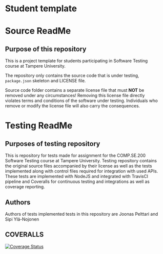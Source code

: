 # Student template

# Source ReadMe

## Purpose of this repository

This is a project template for students participating in Software Testing course
at Tampere University.

The repository only contains the source code that is under testing, `package.json` skeleton
and LICENSE file.

Source code folder contains a separate license file that must **NOT** be removed under any circumstances!
Removing this license file directly violates terms and conditions of the software under testing.
Individuals who remove or modify the license file will also carry the consequences.

# Testing ReadMe

## Purposes of testing repository
This is repository for tests made for assignment for the COMP.SE.200 Software Testing course
at Tampere University. Testing repository contains the original source files accompanied by their
license as well as  the tests implemented along with control files required for integration with used APIs.
These tests are implemented with NodeJS and integrated with TravisCI pipeline and Coveralls
for continuous testing and integrations as well as coverage reporting.

## Authors
Authors of tests implemented tests in this repository
are Joonas Pelttari and Sipi Ylä-Nojonen

## COVERALLS
[![Coverage Status](https://coveralls.io/repos/github/SeipNojon-Tuni/COMP.SE.200-Software-Testing-Assignment/badge.svg?branch=main)](https://coveralls.io/github/SeipNojon-Tuni/COMP.SE.200-Software-Testing-Assignment?branch=main)
